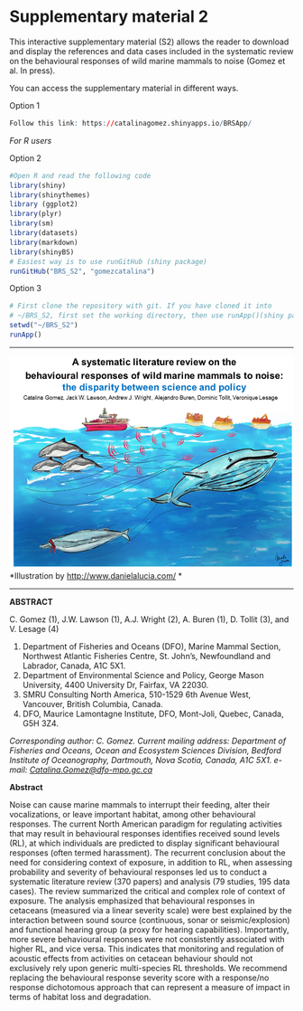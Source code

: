 # Supplementary material 2

This interactive supplementary material (S2) allows the reader to download and display the references and data cases included in the systematic review on the behavioural responses of wild marine mammals to noise (Gomez et al. In press). 

You can access the supplementary material in different ways.

Option 1
```R
Follow this link: https://catalinagomez.shinyapps.io/BRSApp/
```
*For R users*

Option 2
```R
#Open R and read the following code
library(shiny)
library(shinythemes)
library (ggplot2)
library(plyr)
library(sm)
library(datasets)
library(markdown)
library(shinyBS)
# Easiest way is to use runGitHub (shiny package)
runGitHub("BRS_S2", "gomezcatalina")
```
Option 3 
```R
# First clone the repository with git. If you have cloned it into
# ~/BRS_S2, first set the working directory, then use runApp()(shiny package).
setwd("~/BRS_S2")
runApp()
```
***

![Behavioural responses of marine mammals to noise](vignettes/by_danielalucia.png)
*Illustration by http://www.danielalucia.com/ *

***

**ABSTRACT**

C. Gomez (1), J.W. Lawson (1), A.J. Wright (2), A. Buren (1), D. Tollit (3), and V. Lesage (4)

1) Department of Fisheries and Oceans (DFO), Marine Mammal Section, Northwest Atlantic Fisheries Centre, St. John’s, Newfoundland and Labrador, Canada, A1C 5X1. 
2) Department of Environmental Science and Policy, George Mason University, 4400 University Dr, Fairfax, VA 22030. 
3) SMRU Consulting North America, 510-1529 6th Avenue West, Vancouver, British Columbia, Canada.
4) DFO, Maurice Lamontagne Institute, DFO, Mont-Joli, Quebec, Canada, G5H 3Z4.

*Corresponding author: C. Gomez. Current mailing address: Department of Fisheries and Oceans, Ocean and Ecosystem Sciences Division, Bedford Institute of Oceanography, Dartmouth, Nova Scotia, Canada, A1C 5X1. e-mail: Catalina.Gomez@dfo-mpo.gc.ca*

**Abstract**

Noise can cause marine mammals to interrupt their feeding, alter their vocalizations, or leave important habitat, among other behavioural responses. The current North American paradigm for regulating activities that may result in behavioural responses identifies received sound levels (RL), at which individuals are predicted to display significant behavioural responses (often termed harassment). The recurrent conclusion about the need for considering context of exposure, in addition to RL, when assessing probability and severity of behavioural responses led us to conduct a systematic literature review (370 papers) and analysis (79 studies, 195 data cases). The review summarized the critical and complex role of context of exposure. The analysis emphasized that behavioural responses in cetaceans (measured via a linear severity scale) were best explained by the interaction between sound source (continuous, sonar or seismic/explosion) and functional hearing group (a proxy for hearing capabilities). Importantly, more severe behavioural responses were not consistently associated with higher RL, and vice versa. This indicates that monitoring and regulation of acoustic effects from activities on cetacean behaviour should not exclusively rely upon generic multi-species RL thresholds. We recommend replacing the behavioural response severity score with a response/no response dichotomous approach that can represent a measure of impact in terms of habitat loss and degradation.
